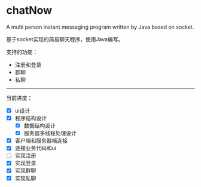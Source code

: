 # chatNow
 A multi person instant messaging program written by Java based on socket.

基于socket实现的简易聊天程序，使用Java编写。

支持的功能：
- 注册和登录
- 群聊
- 私聊

---
当前进度：
- [x] ui设计
- [x] 程序结构设计
  - [x] 数据结构设计
  - [x] 服务器多线程处理设计
- [x] 客户端和服务器端连接
- [x] 连接业务代码和ui
- [ ] 实现注册
- [x] 实现登录
- [x] 实现群聊
- [x] 实现私聊